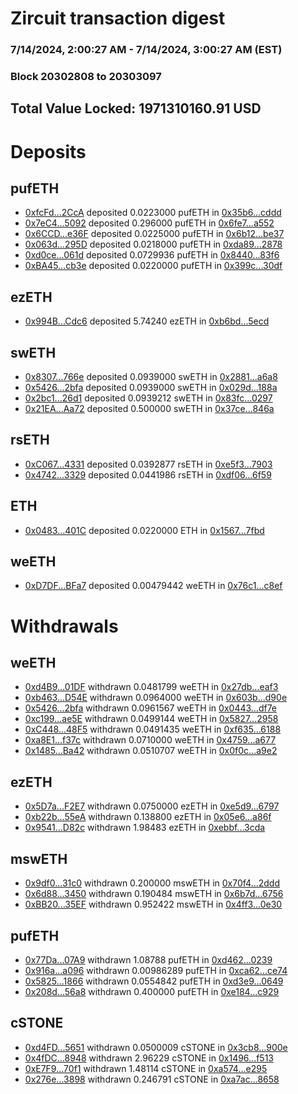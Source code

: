 # Zircuit transaction digest
### 7/14/2024, 2:00:27 AM - 7/14/2024, 3:00:27 AM (EST)
### Block 20302808 to 20303097

## Total Value Locked: 1971310160.91 USD

# Deposits
## pufETH
- [0xfcFd...2CcA](https://etherscan.io/address/0xfcFd709BCd9e75719B45661B27d2f1a90E642CcA) deposited 0.0223000 pufETH in [0x35b6...cddd](https://etherscan.io/tx/0xfcFd709BCd9e75719B45661B27d2f1a90E642CcA)
- [0x7eC4...5092](https://etherscan.io/address/0x7eC4F936d7fA748D8D446E310Ca98ab05F7f5092) deposited 0.296000 pufETH in [0x6fe7...a552](https://etherscan.io/tx/0x7eC4F936d7fA748D8D446E310Ca98ab05F7f5092)
- [0x6CCD...e36F](https://etherscan.io/address/0x6CCDC040D8Af5033BA3ed14aF48bEc8FC600e36F) deposited 0.0225000 pufETH in [0x6b12...be37](https://etherscan.io/tx/0x6CCDC040D8Af5033BA3ed14aF48bEc8FC600e36F)
- [0x063d...295D](https://etherscan.io/address/0x063d207C001E5B1fBbE59B36216B6264749D295D) deposited 0.0218000 pufETH in [0xda89...2878](https://etherscan.io/tx/0x063d207C001E5B1fBbE59B36216B6264749D295D)
- [0xd0ce...061d](https://etherscan.io/address/0xd0ce78Aa8BA81927184b443792C885266619061d) deposited 0.0729936 pufETH in [0x8440...83f6](https://etherscan.io/tx/0xd0ce78Aa8BA81927184b443792C885266619061d)
- [0xBA45...cb3e](https://etherscan.io/address/0xBA45D8c4dBF8Eea41dC87333c4F191F99CFDcb3e) deposited 0.0220000 pufETH in [0x399c...30df](https://etherscan.io/tx/0xBA45D8c4dBF8Eea41dC87333c4F191F99CFDcb3e)
## ezETH
- [0x994B...Cdc6](https://etherscan.io/address/0x994B3F95DA45794315B69f50932fd08Cc05ACdc6) deposited 5.74240 ezETH in [0xb6bd...5ecd](https://etherscan.io/tx/0x994B3F95DA45794315B69f50932fd08Cc05ACdc6)
## swETH
- [0x8307...766e](https://etherscan.io/address/0x8307D2F3D6b7493e1b37A0320aDa47CAb44C766e) deposited 0.0939000 swETH in [0x2881...a6a8](https://etherscan.io/tx/0x8307D2F3D6b7493e1b37A0320aDa47CAb44C766e)
- [0x5426...2bfa](https://etherscan.io/address/0x5426e49f2545e21f8E942026e752975FBB442bfa) deposited 0.0939000 swETH in [0x029d...188a](https://etherscan.io/tx/0x5426e49f2545e21f8E942026e752975FBB442bfa)
- [0x2bc1...26d1](https://etherscan.io/address/0x2bc1600F97331549f1e20eb9979aF96404cF26d1) deposited 0.0939212 swETH in [0x83fc...0297](https://etherscan.io/tx/0x2bc1600F97331549f1e20eb9979aF96404cF26d1)
- [0x21EA...Aa72](https://etherscan.io/address/0x21EA2c330f1FEeC12Aa8564793b3EBBbECecAa72) deposited 0.500000 swETH in [0x37ce...846a](https://etherscan.io/tx/0x21EA2c330f1FEeC12Aa8564793b3EBBbECecAa72)
## rsETH
- [0xC067...4331](https://etherscan.io/address/0xC067CB7Be094b50b39fD97F2899CA907e3Da4331) deposited 0.0392877 rsETH in [0xe5f3...7903](https://etherscan.io/tx/0xC067CB7Be094b50b39fD97F2899CA907e3Da4331)
- [0x4742...3329](https://etherscan.io/address/0x474281Cb217fE6dD968a7c17e42251a103823329) deposited 0.0441986 rsETH in [0xdf06...6f59](https://etherscan.io/tx/0x474281Cb217fE6dD968a7c17e42251a103823329)
## ETH
- [0x0483...401C](https://etherscan.io/address/0x0483827c84aD3E93C4cd3BDeBFE4700bE23d401C) deposited 0.0220000 ETH in [0x1567...7fbd](https://etherscan.io/tx/0x0483827c84aD3E93C4cd3BDeBFE4700bE23d401C)
## weETH
- [0xD7DF...BFa7](https://etherscan.io/address/0xD7DF7E085214743530afF339aFC420c7c720BFa7) deposited 0.00479442 weETH in [0x76c1...c8ef](https://etherscan.io/tx/0xD7DF7E085214743530afF339aFC420c7c720BFa7)
# Withdrawals
## weETH
- [0xd4B9...01DF](https://etherscan.io/address/0xd4B992D44322f7fF8717cf5914AD4Dcd04C401DF) withdrawn 0.0481799 weETH in [0x27db...eaf3](https://etherscan.io/tx/0xd4B992D44322f7fF8717cf5914AD4Dcd04C401DF)
- [0xb463...D54E](https://etherscan.io/address/0xb463E3bAFEDDFA264ECc68C7E1967B5ACfCBD54E) withdrawn 0.0964000 weETH in [0x603b...d90e](https://etherscan.io/tx/0xb463E3bAFEDDFA264ECc68C7E1967B5ACfCBD54E)
- [0x5426...2bfa](https://etherscan.io/address/0x5426e49f2545e21f8E942026e752975FBB442bfa) withdrawn 0.0961567 weETH in [0x0443...df7e](https://etherscan.io/tx/0x5426e49f2545e21f8E942026e752975FBB442bfa)
- [0xc199...ae5E](https://etherscan.io/address/0xc1994015A1aDA2be69dB4894bc039a797f30ae5E) withdrawn 0.0499144 weETH in [0x5827...2958](https://etherscan.io/tx/0xc1994015A1aDA2be69dB4894bc039a797f30ae5E)
- [0xC448...48F5](https://etherscan.io/address/0xC448D34259e0Ec8cc1587809301b781b2D3748F5) withdrawn 0.0491435 weETH in [0xf635...6188](https://etherscan.io/tx/0xC448D34259e0Ec8cc1587809301b781b2D3748F5)
- [0xa8E1...f37c](https://etherscan.io/address/0xa8E17bE2B11E744561859C9C31EA060EE30bf37c) withdrawn 0.0710000 weETH in [0x4759...a677](https://etherscan.io/tx/0xa8E17bE2B11E744561859C9C31EA060EE30bf37c)
- [0x1485...Ba42](https://etherscan.io/address/0x1485D8d88A665F8F7DDdEE701949138f61f4Ba42) withdrawn 0.0510707 weETH in [0x0f0c...a9e2](https://etherscan.io/tx/0x1485D8d88A665F8F7DDdEE701949138f61f4Ba42)
## ezETH
- [0x5D7a...F2E7](https://etherscan.io/address/0x5D7aDb0d79846Fcc2b6fFbdA98f33ADB4b00F2E7) withdrawn 0.0750000 ezETH in [0xe5d9...6797](https://etherscan.io/tx/0x5D7aDb0d79846Fcc2b6fFbdA98f33ADB4b00F2E7)
- [0xb22b...55eA](https://etherscan.io/address/0xb22bD0164A7bbCcb24B2325d49023d18AF1b55eA) withdrawn 0.138800 ezETH in [0x05e6...a86f](https://etherscan.io/tx/0xb22bD0164A7bbCcb24B2325d49023d18AF1b55eA)
- [0x9541...D82c](https://etherscan.io/address/0x9541200F2BF55F8381589f6b504f8329df54D82c) withdrawn 1.98483 ezETH in [0xebbf...3cda](https://etherscan.io/tx/0x9541200F2BF55F8381589f6b504f8329df54D82c)
## mswETH
- [0x9df0...31c0](https://etherscan.io/address/0x9df0452e55Eda98d5Bb496304b0b87c574aF31c0) withdrawn 0.200000 mswETH in [0x70f4...2ddd](https://etherscan.io/tx/0x9df0452e55Eda98d5Bb496304b0b87c574aF31c0)
- [0x6d88...3450](https://etherscan.io/address/0x6d8858E90f7Fb857592FE389B20bDC70bb2A3450) withdrawn 0.190484 mswETH in [0x6b7d...6756](https://etherscan.io/tx/0x6d8858E90f7Fb857592FE389B20bDC70bb2A3450)
- [0xBB20...35EF](https://etherscan.io/address/0xBB20045f26284A3b4Bca461ca1FeAC8d303d35EF) withdrawn 0.952422 mswETH in [0x4ff3...0e30](https://etherscan.io/tx/0xBB20045f26284A3b4Bca461ca1FeAC8d303d35EF)
## pufETH
- [0x77Da...07A9](https://etherscan.io/address/0x77Da07A77e44A55Bd4E6AFF6278158868d2807A9) withdrawn 1.08788 pufETH in [0xd462...0239](https://etherscan.io/tx/0x77Da07A77e44A55Bd4E6AFF6278158868d2807A9)
- [0x916a...a096](https://etherscan.io/address/0x916ab6E0D5c53CA042F0a3223056F04d4183a096) withdrawn 0.00986289 pufETH in [0xca62...ce74](https://etherscan.io/tx/0x916ab6E0D5c53CA042F0a3223056F04d4183a096)
- [0x5825...1866](https://etherscan.io/address/0x58257998199ae329fc4d8BAD3E904D57E1eF1866) withdrawn 0.0554842 pufETH in [0xd3e9...0649](https://etherscan.io/tx/0x58257998199ae329fc4d8BAD3E904D57E1eF1866)
- [0x208d...56a8](https://etherscan.io/address/0x208d3552d783Baf6b6af7C3DDdD215c14E8056a8) withdrawn 0.400000 pufETH in [0xe184...c929](https://etherscan.io/tx/0x208d3552d783Baf6b6af7C3DDdD215c14E8056a8)
## cSTONE
- [0xd4FD...5651](https://etherscan.io/address/0xd4FD9a96dCBdABAC24Ab28236b391849b8835651) withdrawn 0.0500009 cSTONE in [0x3cb8...900e](https://etherscan.io/tx/0xd4FD9a96dCBdABAC24Ab28236b391849b8835651)
- [0x4fDC...8948](https://etherscan.io/address/0x4fDCb19a3E01E046bE2DEF5e9B9b252991FB8948) withdrawn 2.96229 cSTONE in [0x1496...f513](https://etherscan.io/tx/0x4fDCb19a3E01E046bE2DEF5e9B9b252991FB8948)
- [0xE7F9...70f1](https://etherscan.io/address/0xE7F9c49f13024f128Cf9Ea9bc3542E953EDB70f1) withdrawn 1.48114 cSTONE in [0xa574...e295](https://etherscan.io/tx/0xE7F9c49f13024f128Cf9Ea9bc3542E953EDB70f1)
- [0x276e...3898](https://etherscan.io/address/0x276ed21853ed9F4AC0aBaeA0C77D7a89D0593898) withdrawn 0.246791 cSTONE in [0xa7ac...8658](https://etherscan.io/tx/0x276ed21853ed9F4AC0aBaeA0C77D7a89D0593898)
